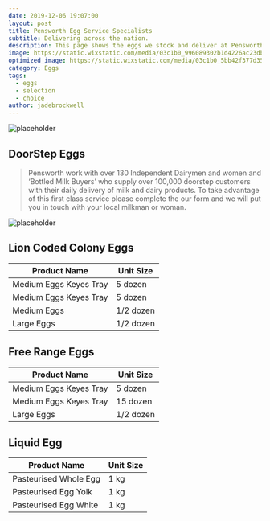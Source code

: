 ```yaml
---
date: 2019-12-06 19:07:00
layout: post
title: Pensworth Egg Service Specialists
subtitle: Delivering across the nation.
description: This page shows the eggs we stock and deliver at Pensworth to your doorstep.
image: https://static.wixstatic.com/media/03c1b0_996089302b1d4226ac23db16b3f78fa8~mv2.jpg/v1/fill/w_1189,h_300,al_c,q_80,usm_0.66_1.00_0.01/03c1b0_996089302b1d4226ac23db16b3f78fa8~mv2.webp
optimized_image: https://static.wixstatic.com/media/03c1b0_5bb42f377d35499aa3d53c5d9bad0204~mv2.jpg/v1/fill/w_484,h_211,al_c,q_80,usm_0.66_1.00_0.01/03c1b0_5bb42f377d35499aa3d53c5d9bad0204~mv2.webp
category: Eggs
tags:
  - eggs
  - selection
  - choice
author: jadebrockwell
---
```


![placeholder](https://static.wixstatic.com/media/03c1b0_8f9e1df7f0d7476499603b7cca698034~mv2.png/v1/fill/w_283,h_78,al_c,q_80,usm_0.66_1.00_0.01/Pensworth%20New%20Logo.webp "Pensworth")

## DoorStep Eggs

> Pensworth work with over 130 Independent Dairymen and women and ‘Bottled Milk Buyers’ who supply over 100,000 doorstep customers with their daily delivery of milk and dairy products. To take advantage of this first class service please complete the our form and we will put you in touch with your local milkman or woman.

![placeholder](https://static.wixstatic.com/media/03c1b0_175470a9079b41fda52172d58c9754c8~mv2_d_2792_1250_s_2.jpg/v1/fill/w_476,h_211,al_c,q_80,usm_0.66_1.00_0.01/03c1b0_175470a9079b41fda52172d58c9754c8~mv2_d_2792_1250_s_2.webp "Eggs")

## Lion Coded Colony Eggs

<table>
  <thead>
    <tr>
      <th> Product Name</th>
      <th>Unit Size</th>
    </tr>
  </thead>
  <tbody>
    <tr>
      <td>Medium Eggs Keyes Tray</td>
      <td>5 dozen</td>
    </tr>
    <tr>
      <td>Medium Eggs Keyes Tray</td>
      <td>5 dozen</td>
    </tr>
    <tr>
      <td>Medium Eggs</td>
      <td>1/2 dozen</td>
    </tr>
     <tr>
      <td>Large Eggs</td>
      <td>1/2 dozen</td>
    </tr>
  </tbody>
</table>

## Free Range Eggs

<table>
  <thead>
    <tr>
      <th> Product Name</th>
      <th>Unit Size</th>
    </tr>
  </thead>
  <tbody>
    <tr>
      <td>Medium Eggs Keyes Tray</td>
      <td>5 dozen</td>
    </tr>
    <tr>
      <td>Medium Eggs Keyes Tray</td>
      <td>15 dozen</td>
    </tr>
    <tr>
      <td>Large Eggs</td>
      <td>1/2 dozen</td>
    </tr>
  </tbody>
</table>

## Liquid Egg

<table>
  <thead>
    <tr>
      <th> Product Name</th>
      <th>Unit Size</th>
    </tr>
  </thead>
  <tbody>
    <tr>
      <td>Pasteurised Whole Egg</td>
      <td>1 kg</td>
    </tr>
    <tr>
      <td>Pasteurised Egg Yolk</td>
      <td>1 kg</td>
    </tr>
    <tr>
      <td>Pasteurised Egg White</td>
      <td>1 kg</td>
    </tr>
  </tbody>
</table>
